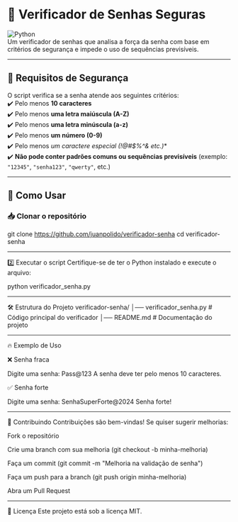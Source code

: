 # 🔐 Verificador de Senhas Seguras  

![Python](https://img.shields.io/badge/Python-3.x-blue.svg)  
Um verificador de senhas que analisa a força da senha com base em critérios de segurança e impede o uso de sequências previsíveis.  

---

## 📜 Requisitos de Segurança  
O script verifica se a senha atende aos seguintes critérios:  
✔️ Pelo menos **10 caracteres**  
✔️ Pelo menos **uma letra maiúscula (A-Z)**  
✔️ Pelo menos **uma letra minúscula (a-z)**  
✔️ Pelo menos **um número (0-9)**  
✔️ Pelo menos **um caractere especial (!@#$%^&* etc.)**  
✔️ **Não pode conter padrões comuns ou sequências previsíveis** (exemplo: `"12345"`, `"senha123"`, `"qwerty"`, etc.)  

---

## 🚀 Como Usar  
### 📥 Clonar o repositório  

git clone https://github.com/juanpolido/verificador-senha
cd verificador-senha

---

2️⃣ Executar o script
Certifique-se de ter o Python instalado e execute o arquivo:

python verificador_senha.py

---

🛠 Estrutura do Projeto
verificador-senha/
│── verificador_senha.py  # Código principal do verificador
│── README.md             # Documentação do projeto

---

🔥 Exemplo de Uso

❌ Senha fraca

Digite uma senha: Pass@123
A senha deve ter pelo menos 10 caracteres.

✅ Senha forte

Digite uma senha: SenhaSuperForte@2024
Senha forte!

---

🤝 Contribuindo
Contribuições são bem-vindas! Se quiser sugerir melhorias:

Fork o repositório

Crie uma branch com sua melhoria (git checkout -b minha-melhoria)

Faça um commit (git commit -m "Melhoria na validação de senha")

Faça um push para a branch (git push origin minha-melhoria)

Abra um Pull Request

---

📜 Licença
Este projeto está sob a licença MIT.

